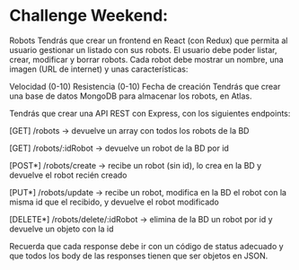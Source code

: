 # Challenge Weekend:

Robots
Tendrás que crear un frontend en React (con Redux) que permita al usuario gestionar un listado con sus robots. El usuario debe poder listar, crear, modificar y borrar robots. Cada robot debe mostrar un nombre, una imagen (URL de internet) y unas características:

Velocidad (0-10)
Resistencia (0-10)
Fecha de creación
Tendrás que crear una base de datos MongoDB para almacenar los robots, en Atlas.

Tendrás que crear una API REST con Express, con los siguientes endpoints:

[GET] /robots -> devuelve un array con todos los robots de la BD

[GET] /robots/:idRobot -> devuelve un robot de la BD por id

[POST*] /robots/create -> recibe un robot (sin id), lo crea en la BD y devuelve el robot recién creado

[PUT*] /robots/update -> recibe un robot, modifica en la BD el robot con la misma id que el recibido, y devuelve el robot modificado

[DELETE*] /robots/delete/:idRobot -> elimina de la BD un robot por id y devuelve un objeto con la id

Recuerda que cada response debe ir con un código de status adecuado y que todos los body de las responses tienen que ser objetos en JSON.
